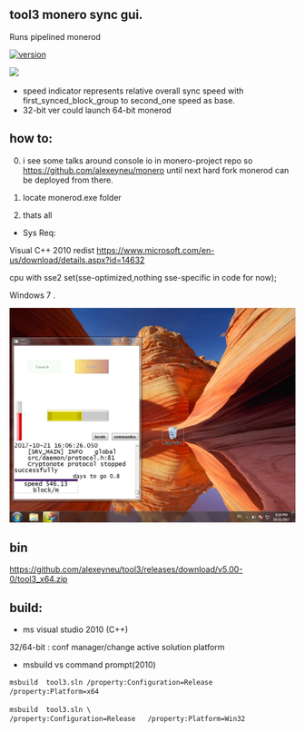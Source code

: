 ## tool3 monero sync gui. 
Runs pipelined monerod
 
[![version](https://img.shields.io/github/tag/alexeyneu/tool3.svg?style=plastic)](https://github.com/alexeyneu/tool3/releases/latest)


 [![ ](https://img.shields.io/coverity/scan/13991.svg)](https://scan.coverity.com/projects/alexeyneu-tool3)


 - speed indicator represents relative overall sync speed with first_synced_block_group to second_one speed as base.
 - 32-bit ver could launch 64-bit monerod   


## how to:
0. i see some talks around console io in monero-project repo so 
https://github.com/alexeyneu/monero
until next hard fork monerod can be deployed from there. 
  
1. locate monerod.exe folder  
2. thats all


 - Sys Req:
 
Visual C++ 2010 redist 
https://www.microsoft.com/en-us/download/details.aspx?id=14632

 cpu with sse2 set(sse-optimized,nothing sse-specific in code for now);

Windows 7 . 
  
 
![Screen1](/screens/Untitled.jpg)
## bin


https://github.com/alexeyneu/tool3/releases/download/v5.00-0/tool3_x64.zip


## build:
 - ms visual studio 2010 (C++)


32/64-bit : conf manager/change active solution platform  
 - msbuild 
vs command prompt(2010)
```
msbuild  tool3.sln /property:Configuration=Release   /property:Platform=x64

msbuild  tool3.sln \
/property:Configuration=Release   /property:Platform=Win32


```
